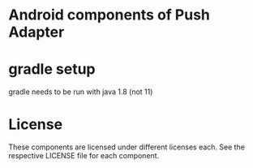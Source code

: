 # Android components of Push Adapter

# gradle setup
gradle needs to be run with java 1.8 (not 11)

# License
These components are licensed under different licenses each.
See the respective LICENSE file for each component.

